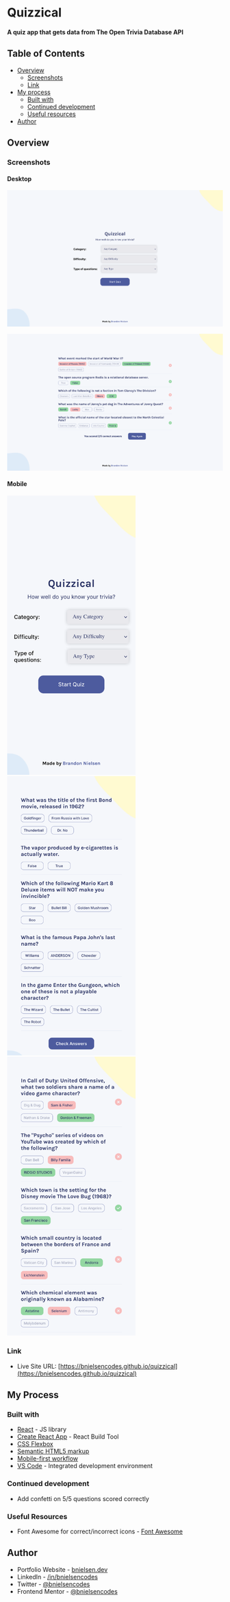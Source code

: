 # Quizzical

#### A quiz app that gets data from The Open Trivia Database API

## Table of Contents

- [Overview](#overview)
  - [Screenshots](#screenshots)
  - [Link](#link)
- [My process](#my-process)
  - [Built with](#built-with)
  - [Continued development](#continued-development)
  - [Useful resources](#useful-resources)
- [Author](#author)

## Overview

### Screenshots

#### Desktop

![screenshot of SecurePass desktop website](src/assets/screenshots/desktop-start.png)

![screenshot of SecurePass desktop website](src/assets/screenshots/desktop-quiz.png)

#### Mobile

<img src="src/assets/screenshots/mobile-start.png" alt="screenshot of Quizzical mobile app" width="300">  <img src="src/assets/screenshots/mobile-quiz.png" alt="screenshot of Quizzical mobile app" width="300"> <img src="src/assets/screenshots/mobile-quiz-scored.png" alt="screenshot of Quizzical mobile app" width="300">

### Link

- Live Site URL: [https://bnielsencodes.github.io/quizzical](https://bnielsencodes.github.io/quizzical)

## My Process

### Built with

- [React](https://reactjs.org/) - JS library
- [Create React App](https://create-react-app.dev/) - React Build Tool
- [CSS Flexbox](https://developer.mozilla.org/en-US/docs/Learn/CSS/CSS_layout/Flexbox)
- [Semantic HTML5 markup](https://www.w3schools.com/html/html5_semantic_elements.asp)
- [Mobile-first workflow](https://developer.mozilla.org/en-US/docs/Learn/CSS/CSS_layout/Responsive_Design)
- [VS Code](https://code.visualstudio.com/) - Integrated development environment

### Continued development

- Add confetti on 5/5 questions scored correctly

### Useful Resources

- Font Awesome for correct/incorrect icons - [Font Awesome](https://www.fontawesome.com)

## Author

- Portfolio Website - [bnielsen.dev](https://bnielsen.dev)
- LinkedIn - [/in/bnielsencodes](https://linkedin.com/in/bnielsencodes)
- Twitter - [@bnielsencodes](https://twitter.com/bnielsencodes)
- Frontend Mentor - [@bnielsencodes](https://www.frontendmentor.io/profile/bnielsencodes)
